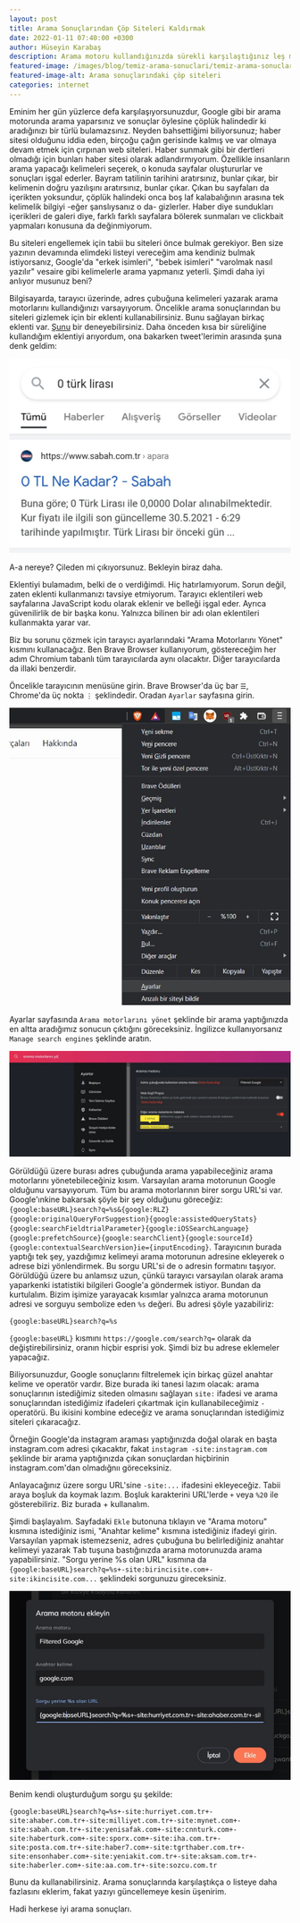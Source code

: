 ```yaml
---
layout: post
title: Arama Sonuçlarından Çöp Siteleri Kaldırmak
date: 2022-01-11 07:40:00 +0300
author: Hüseyin Karabaş
description: Arama motoru kullandığınızda sürekli karşılaştığınız leş manzarayı engellemek
featured-image: /images/blog/temiz-arama-sonuclari/temiz-arama-sonuclari-cover.jpg
featured-image-alt: Arama sonuçlarındaki çöp siteleri
categories: internet
---
```


Eminim her gün yüzlerce defa karşılaşıyorsunuzdur, Google gibi bir arama motorunda arama yaparsınız ve sonuçlar öylesine çöplük halindedir ki aradığınızı bir türlü bulamazsınız. Neyden bahsettiğimi biliyorsunuz; haber sitesi olduğunu iddia eden, birçoğu çağın gerisinde kalmış ve var olmaya devam etmek için çırpınan web siteleri. Haber sunmak gibi bir dertleri olmadığı için bunları haber sitesi olarak adlandırmıyorum. Özellikle insanların arama yapacağı kelimeleri seçerek, o konuda sayfalar oluştururlar ve sonuçları işgal ederler. Bayram tatilinin tarihini aratırsınız, bunlar çıkar, bir kelimenin doğru yazılışını aratırsınız, bunlar çıkar. Çıkan bu sayfaları da içerikten yoksundur, çöplük halindeki onca boş laf kalabalığının arasına tek kelimelik bilgiyi -eğer şanslıysanız o da- gizlerler. Haber diye sundukları içerikleri de galeri diye, farklı farklı sayfalara bölerek sunmaları ve clickbait yapmaları konusuna da değinmiyorum.

Bu siteleri engellemek için tabii bu siteleri önce bulmak gerekiyor. Ben size yazının devamında elimdeki listeyi vereceğim ama kendiniz bulmak istiyorsanız, Google'da "erkek isimleri", "bebek isimleri" "varolmak nasıl yazılır" vesaire gibi kelimelerle arama yapmanız yeterli. Şimdi daha iyi anlıyor musunuz beni?

Bilgisayarda, tarayıcı üzerinde, adres çubuğuna kelimeleri yazarak arama motorlarını kullandığınızı varsayıyorum. Öncelikle arama sonuçlarından bu siteleri gizlemek için bir eklenti kullanabilirsiniz. Bunu sağlayan birkaç eklenti var. [Şunu](https://chrome.google.com/webstore/detail/personal-blocklistnot-by/cbbbhelcpfjhdcncigdlkabmjbgokmpg?hl=en) bir deneyebilirsiniz. Daha önceden kısa bir süreliğine kullandığım eklentiyi arıyordum, ona bakarken tweet'lerimin arasında şuna denk geldim:

![0 Dolar kaç TL](/images/blog/temiz-arama-sonuclari/temiz-arama-sonuclari-1.jpg)

A-a nereye? Çileden mi çıkıyorsunuz. Bekleyin biraz daha.

Eklentiyi bulamadım, belki de o verdiğimdi. Hiç hatırlamıyorum. Sorun değil, zaten eklenti kullanmanızı tavsiye etmiyorum. Tarayıcı eklentileri web sayfalarına JavaScript kodu olarak eklenir ve belleği işgal eder. Ayrıca güvenilirlik de bir başka konu. Yalnızca bilinen bir adı olan eklentileri kullanmakta yarar var.

Biz bu sorunu çözmek için tarayıcı ayarlarındaki "Arama Motorlarını Yönet" kısmını kullanacağız. Ben Brave Browser kullanıyorum, göstereceğim her adım Chromium tabanlı tüm tarayıcılarda aynı olacaktır. Diğer tarayıcılarda da illaki benzerdir.

Öncelikle tarayıcının menüsüne girin. Brave Browser'da üç bar ``☰``, Chrome'da üç nokta ``⋮`` şeklindedir. Oradan ``Ayarlar`` sayfasına girin.

![Brave Browser menüsü](/images/blog/temiz-arama-sonuclari/temiz-arama-sonuclari-2.jpg)

Ayarlar sayfasında ``Arama motorlarını yönet`` şeklinde bir arama yaptığınızda en altta aradığımız sonucun çıktığını göreceksiniz. İngilizce kullanıyorsanız ``Manage search engines`` şeklinde aratın.

![Arama motorlarını yönet](/images/blog/temiz-arama-sonuclari/temiz-arama-sonuclari-3.jpg)

Görüldüğü üzere burası adres çubuğunda arama yapabileceğiniz arama motorlarını yönetebileceğiniz kısım. Varsayılan arama motorunun Google olduğunu varsayıyorum. Tüm bu arama motorlarının birer sorgu URL'si var. Google'ınkine bakarsak şöyle bir şey olduğunu göreceğiz: ``{google:baseURL}search?q=%s&{google:RLZ}{google:originalQueryForSuggestion}{google:assistedQueryStats}{google:searchFieldtrialParameter}{google:iOSSearchLanguage}{google:prefetchSource}{google:searchClient}{google:sourceId}{google:contextualSearchVersion}ie={inputEncoding}``. Tarayıcının burada yaptığı tek şey, yazdığımız kelimeyi arama motorunun adresine ekleyerek o adrese bizi yönlendirmek. Bu sorgu URL'si de o adresin formatını taşıyor. Görüldüğü üzere bu anlamsız uzun, çünkü tarayıcı varsayılan olarak arama yaparkenki istatistiki bilgileri Google'a göndermek istiyor. Bundan da kurtulalım. Bizim işimize yarayacak kısımlar yalnızca arama motorunun adresi ve sorguyu sembolize eden ``%s`` değeri. Bu adresi şöyle yazabiliriz:
```
{google:baseURL}search?q=%s
```

``{google:baseURL}`` kısmını ``https://google.com/search?q=`` olarak da değiştirebilirsiniz, oranın hiçbir esprisi yok. Şimdi biz bu adrese eklemeler yapacağız.

Biliyorsunuzdur, Google sonuçlarını filtrelemek için birkaç güzel anahtar kelime ve operatör vardır. Bize burada iki tanesi lazım olacak: arama sonuçlarının istediğimiz siteden olmasını sağlayan ``site:`` ifadesi ve arama sonuçlarından istediğimiz ifadeleri çıkartmak için kullanabileceğimiz ``-`` operatörü. Bu ikisini kombine edeceğiz ve arama sonuçlarından istediğimiz siteleri çıkaracağız.

Örneğin Google'da instagram araması yaptığınızda doğal olarak en başta instagram.com adresi çıkacaktır, fakat ``instagram -site:instagram.com`` şeklinde bir arama yaptığınızda çıkan sonuçlardan hiçbirinin instagram.com'dan olmadığnıı göreceksiniz.

Anlayacağınız üzere sorgu URL'sine ``-site:...`` ifadesini ekleyeceğiz. Tabii araya boşluk da koymak lazım. Boşluk karakterini URL'lerde ``+`` veya ``%20`` ile gösterebiliriz. Biz burada + kullanalım.

Şimdi başlayalım. Sayfadaki ``Ekle`` butonuna tıklayın ve "Arama motoru" kısmına istediğiniz ismi, "Anahtar kelime" kısmına istediğiniz ifadeyi girin. Varsayılan yapmak istemezseniz, adres çubuğuna bu belirlediğiniz anahtar kelimeyi yazarak <kbd>Tab</kbd> tuşuna bastığınızda arama motorunuzda arama yapabilirsiniz. "Sorgu yerine %s olan URL" kısmına da ``{google:baseURL}search?q=%s+-site:birincisite.com+-site:ikincisite.com...`` şeklindeki sorgunuzu gireceksiniz.

![Arama motoru ekle](/images/blog/temiz-arama-sonuclari/temiz-arama-sonuclari-4.jpg)

Benim kendi oluşturduğum sorgu şu şekilde:
```
{google:baseURL}search?q=%s+-site:hurriyet.com.tr+-site:ahaber.com.tr+-site:milliyet.com.tr+-site:mynet.com+-site:sabah.com.tr+-site:yenisafak.com+-site:cnnturk.com+-site:haberturk.com+-site:sporx.com+-site:iha.com.tr+-site:posta.com.tr+-site:haber7.com+-site:tgrthaber.com.tr+-site:ensonhaber.com+-site:yeniakit.com.tr+-site:aksam.com.tr+-site:haberler.com+-site:aa.com.tr+-site:sozcu.com.tr
```

Bunu da kullanabilirsiniz. Arama sonuçlarında karşılaştıkça o listeye daha fazlasını eklerim, fakat yazıyı güncellemeye kesin üşenirim.

Hadi herkese iyi arama sonuçları.